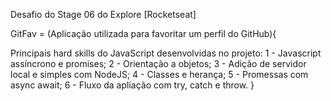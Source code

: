 Desafio do Stage 06 do Explore [Rocketseat]

GitFav = (Aplicação utilizada para favoritar um perfil do GitHub){

Principais hard skills do JavaScript desenvolvidas no projeto: 
1 - Javascript assíncrono e promises;
2 - Orientação a objetos; 
3 - Adição de servidor local e simples com NodeJS; 
4 - Classes e herança;
5 - Promessas com async await;
6 - Fluxo da apliação com try, catch e throw.
}
